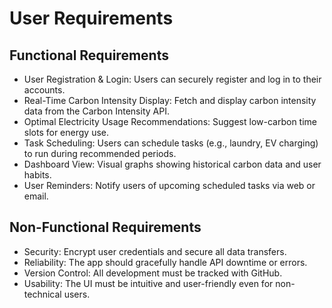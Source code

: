 # User Requirements

## Functional Requirements
- User Registration & Login: Users can securely register and log in to their accounts.
- Real-Time Carbon Intensity Display: Fetch and display carbon intensity data from the Carbon Intensity API.
- Optimal Electricity Usage Recommendations: Suggest low-carbon time slots for energy use.
- Task Scheduling: Users can schedule tasks (e.g., laundry, EV charging) to run during recommended periods.
- Dashboard View: Visual graphs showing historical carbon data and user habits.
- User Reminders: Notify users of upcoming scheduled tasks via web or email.
  
## Non-Functional Requirements
- Security: Encrypt user credentials and secure all data transfers.
- Reliability: The app should gracefully handle API downtime or errors.
- Version Control: All development must be tracked with GitHub.
- Usability: The UI must be intuitive and user-friendly even for non-technical users.

